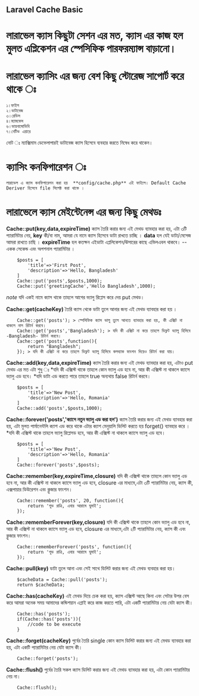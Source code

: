 ## Laravel Cache Basic

# লারাভেল ক্যাস কিছুটা সেশন এর মত, ক্যাস এর কাজ হল মুলত এপ্লিকেশন এর স্পেসিফিক পারফরম্যান্স বাড়ানো।

# লারাভেল ক্যাসিং এর জন্য বেশ কিছু স্টোরেজ সাপোর্ট করে থাকে ঃ
    ১।ফাইল
    ২।ডাটাবেজ
    ৩।রেডিস
    ৪।ম্যামকেস
    ৬।ডায়নামোডিবি
    ৭।নেটিভ এয়ারে
   নোট ঃ ম্যাক্সিমাম ডেভেলাপারই ডাটাবেজ ক্যাস হিসেবে ব্যবহার করতে নিষেধ করে থাকেন।

# ক্যাসিং কনফিগারেশন ঃ
    লারাভেল এ ক্যাস কনফিগারেশন করা হয়  **config/cache.php** এই ফাইলে। Default Cache Deriver হিসেবে file সিলেক্ট করা থাকে ।

# লারাভেলে ক্যাস মেইন্টেনেন্স এর জন্য কিছু মেথডঃ

**Cache::put(key,data,expireTime)** ক্যাস তৈরি করার জন্য এই মেথড ব্যাবহার করা হয়, এটা ৩টি প্যারামিটার নেয়,
**key** কী/বা নাম, আমরা যে নামে ক্যাস হিসেবে ডাটা রাখতে চাচ্ছি ।
**data** হল যেই ডাটা/মেসেজ আমরা রাখতে চাছি ।
**expireTime** হল কতক্ষন এইডাটা এপ্ললিকেশন/ঊসারের কাছে এভিলএবল থাকবে।
    -- একক সেকেন্ড এবং অপশনাল প্যারামিটার ।

``` ##Example :
    $posts = [
        'title'=>'First Post',
        'description'=>'Hello, Bangladesh'
    ]
    Cache::put('posts',$posts,1000);
    Cache::put('greetingCache','Hello Bangladesh',1000);
```
*note* যদি একই নামে ক্যাস থাকে তাহলে আগের ভ্যালু রিপ্লেস করে দেয় put মেথড।

**Cache::get(cacheKey)** তৈরি ক্যাস থেকে ডাটা তুলে আনার জন্য এই মেথড ব্যাবহার করা হয় ।

``` ##Example :
    Cache::get('posts'); > স্পেসিফিক ক্যাস ভালু তুলে আনতে ব্যাবহার করা হয়, কী এক্সিট না থাকলে নাল রিটার্ন করবে।
    Cache::get('posts','Bangladesh'); > যদি কী এক্সিট না করে তাহলে ডিফ্লট ভ্যালু হিসিবে -Bangladesh- রিটার্ন করবে।
    Cache::get('posts',function(){
        return "Bangladesh";
    }); > যদি কী এক্সিট না করে তাহলে ডিফ্লট ভ্যালু হিসিবে কলব্যাক ফাংশন দিয়েও রিটার্ন করা যায়।
```

**Cache::add(key,data,expireTime)** ক্যাস তৈরি করার জন্য এই মেথড ব্যাবহার করা হয়, এটাও put মেথড এর মত এটা শুধু ঃ
*যদি কী এক্সিস্ট থাকে তাহলে কোন ভ্যালু এড হবে না, আর কী এক্সিস্ট না থাকলে ক্যাসে ভ্যালু এড হবে।
*যদি ডাটা এড করতে পারে তাহলে true অন্যথায় false রিটার্ন করবে।

``` ##Example :
    $posts = [
        'title'=>'New Post',
        'description'=>'Hello, Romania'
    ]
    Cache::add('posts',$posts,1000);
```

**Cache::forever('posts','ক্যাসে নতুন ভ্যালু এড করা হল')** ক্যাস তৈরি করার জন্য এই মেথড ব্যাবহার করা হয়, এটা মুলত পার্মানেন্টলি ক্যাশ এড করে থাকে
এটার ক্যাশ মেনুয়ালি ডিলিট করতে হয় forget() ব্যাবহার করে ।
*যদি কী এক্সিস্ট থাকে তাহলে ভ্যালু রিপ্লেসড হবে, আর কী এক্সিস্ট না থাকলে ক্যাসে ভ্যালু এড হবে।

``` ##Example :
    $posts = [
        'title'=>'New Post',
        'description'=>'Hello, Romania'
    ]
    Cache::forever('posts',$posts);
```

**Cache::remember(key,expireTime,closure)** যদি কী এক্সিস্ট থাকে তাহলে কোন ভ্যালু এড হবে না, আর কী এক্সিস্ট না থাকলে ক্যাসে ভ্যালু এড হবে,
 closure এর মাধ্যমে,এটা ৩টি প্যারামিটার নেয়, ক্যাস কী, এক্সপায়ার ডিউরেশন এবং ক্লুজার ফাংশন।

``` ##Example :
    Cache::remember('posts', 20, function(){
        return 'শুভ রাত্রি, এবার আরামে ঘুমাই';
    });
```

**Cache::rememberForever(key,closure)** যদি কী এক্সিস্ট থাকে তাহলে কোন ভ্যালু এড হবে না, আর কী এক্সিস্ট না থাকলে ক্যাসে ভ্যালু এড হবে,
 closure এর মাধ্যমে,এটা ২টি প্যারামিটার নেয়, ক্যাস কী এবং ক্লুজার ফাংশন।

``` ##Example :
    Cache::rememberForever('posts', function(){
        return 'শুভ রাত্রি, এবার আরামে ঘুমাই';
    });
```

**Cache::pull(key)** ডাটা তুলে আনা এবং সেই সাথে ডিলিট করার জন্য এই মেথড ব্যবহার করা হয়।

``` ##Example :
    $cacheData = Cache::pull('posts');
    return $cacheData;
```

**Cache::has(cacheKey)** এই মেথড দিয়ে চেক করা হয়, ক্যাস এক্সিস্ট আছে কিনা এবং সেটার উপর বেস করে
আমরা অনেক সময় আমাদের কন্ডিশয়ান এপ্লাই করে কাজ করতে পারি, এটা একটি প্যারামিটার নেয় যেটা ক্যাস কী।

``` ##Example :
    Cache::has('posts');
    if(Cache::has('posts')){
        //code to be execute
    }
```

**Cache::forget(cacheKey)** পুর্বের তৈরি single কোন ক্যাস ডিলিট করার জন্য এই মেথড ব্যাবহার করা হয়, এটা একটি প্যারামিটার নেয় যেটা ক্যাস কী।

``` ##Example :
    Cache::forget('posts');
```

**Cache::flush()** পুর্বের তৈরি সকল ক্যাস ডিলিট করার জন্য এই মেথড ব্যাবহার করা হয়, এটা কোন প্যারামিটার নেয় না।

``` ##Example :
    Cache::flush();
```
